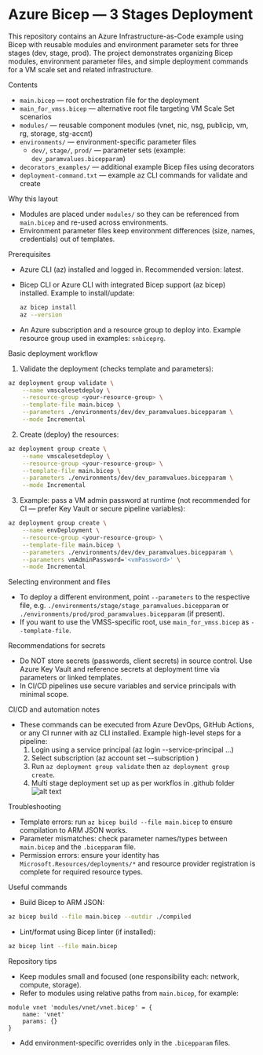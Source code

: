 # Azure Bicep — 3 Stages Deployment

This repository contains an Azure Infrastructure-as-Code example using Bicep with reusable modules and environment parameter sets for three stages (dev, stage, prod). The project demonstrates organizing Bicep modules, environment parameter files, and simple deployment commands for a VM scale set and related infrastructure.

Contents
- `main.bicep` — root orchestration file for the deployment
- `main_for_vmss.bicep` — alternative root file targeting VM Scale Set scenarios
- `modules/` — reusable component modules (vnet, nic, nsg, publicip, vm, rg, storage, stg-accnt)
- `environments/` — environment-specific parameter files
	- `dev/`, `stage/`, `prod/` — parameter sets (example: `dev_paramvalues.bicepparam`)
- `decorators_examples/` — additional example Bicep files using decorators
- `deployment-command.txt` — example az CLI commands for validate and create

Why this layout
- Modules are placed under `modules/` so they can be referenced from `main.bicep` and re-used across environments.
- Environment parameter files keep environment differences (size, names, credentials) out of templates.

Prerequisites
- Azure CLI (az) installed and logged in. Recommended version: latest.
- Bicep CLI or Azure CLI with integrated Bicep support (az bicep) installed. Example to install/update:

	```bash
	az bicep install
	az --version
	```

- An Azure subscription and a resource group to deploy into. Example resource group used in examples: `snbiceprg`.

Basic deployment workflow

1. Validate the deployment (checks template and parameters):

```bash
az deployment group validate \
	--name vmscalesetdeploy \
	--resource-group <your-resource-group> \
	--template-file main.bicep \
	--parameters ./environments/dev/dev_paramvalues.bicepparam \
	--mode Incremental
```

2. Create (deploy) the resources:

```bash
az deployment group create \
	--name vmscalesetdeploy \
	--resource-group <your-resource-group> \
	--template-file main.bicep \
	--parameters ./environments/dev/dev_paramvalues.bicepparam \
	--mode Incremental
```

3. Example: pass a VM admin password at runtime (not recommended for CI — prefer Key Vault or secure pipeline variables):

```bash
az deployment group create \
	--name envDeployment \
	--resource-group <your-resource-group> \
	--template-file main.bicep \
	--parameters ./environments/dev/dev_paramvalues.bicepparam \
	--parameters vmAdminPassword='<vmPassword>' \
	--mode Incremental
```

Selecting environment and files
- To deploy a different environment, point `--parameters` to the respective file, e.g. `./environments/stage/stage_paramvalues.bicepparam` or `./environments/prod/prod_paramvalues.bicepparam` (if present).
- If you want to use the VMSS-specific root, use `main_for_vmss.bicep` as `--template-file`.

Recommendations for secrets
- Do NOT store secrets (passwords, client secrets) in source control. Use Azure Key Vault and reference secrets at deployment time via parameters or linked templates.
- In CI/CD pipelines use secure variables and service principals with minimal scope.

CI/CD and automation notes
- These commands can be executed from Azure DevOps, GitHub Actions, or any CI runner with az CLI installed. Example high-level steps for a pipeline:
	1. Login using a service principal (az login --service-principal ...)
	2. Select subscription (az account set --subscription <id>)
	3. Run `az deployment group validate` then `az deployment group create`.
    4. Multi stage deployment set up as per workflos in .github folder
       ![alt text](<Screenshot 2025-10-17 at 10.08.09 AM.png>)

Troubleshooting
- Template errors: run `az bicep build --file main.bicep` to ensure compilation to ARM JSON works.
- Parameter mismatches: check parameter names/types between `main.bicep` and the `.bicepparam` file.
- Permission errors: ensure your identity has `Microsoft.Resources/deployments/*` and resource provider registration is complete for required resource types.

Useful commands
- Build Bicep to ARM JSON:

```bash
az bicep build --file main.bicep --outdir ./compiled
```

- Lint/format using Bicep linter (if installed):

```bash
az bicep lint --file main.bicep
```

Repository tips
- Keep modules small and focused (one responsibility each: network, compute, storage).
- Refer to modules using relative paths from `main.bicep`, for example:

```bicep
module vnet 'modules/vnet/vnet.bicep' = {
	name: 'vnet'
	params: {}
}
```

- Add environment-specific overrides only in the `.bicepparam` files.

